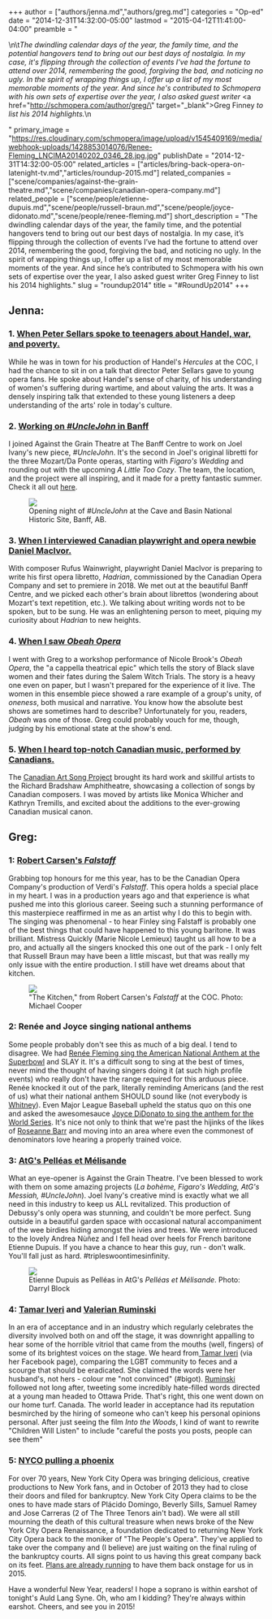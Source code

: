 +++
author = ["authors/jenna.md","authors/greg.md"]
categories = "Op-ed"
date = "2014-12-31T14:32:00-05:00"
lastmod = "2015-04-12T11:41:00-04:00"
preamble = "<p>\n\t<em>The dwindling calendar days of the year, the family time, and the potential hangovers tend to bring out our best days of nostalgia. In my case, it's flipping through the collection of events I've had the fortune to attend over 2014, remembering the good, forgiving the bad, and noticing no ugly. In the spirit of wrapping things up, I offer up a list of my most memorable moments of the year. And since he's contributed to Schmopera with his own sets of expertise over the year, I also asked guest writer </em><a href=\"http://schmopera.com/author/greg/\" target=\"_blank\">Greg Finney</a><em> to list his 2014 highlights.</em>\n</p>"
primary_image = "https://res.cloudinary.com/schmopera/image/upload/v1545409169/media/webhook-uploads/1428853014076/Renee-Fleming_LNCIMA20140202_0346_28.jpg.jpg"
publishDate = "2014-12-31T14:32:00-05:00"
related_articles = ["articles/bring-back-opera-on-latenight-tv.md","articles/roundup-2015.md"]
related_companies = ["scene/companies/against-the-grain-theatre.md","scene/companies/canadian-opera-company.md"]
related_people = ["scene/people/etienne-dupuis.md","scene/people/russell-braun.md","scene/people/joyce-didonato.md","scene/people/renee-fleming.md"]
short_description = "The dwindling calendar days of the year, the family time, and the potential hangovers tend to bring out our best days of nostalgia. In my case, it’s flipping through the collection of events I’ve had the fortune to attend over 2014, remembering the good, forgiving the bad, and noticing no ugly. In the spirit of wrapping things up, I offer up a list of my most memorable moments of the year. And since he’s contributed to Schmopera with his own sets of expertise over the year, I also asked guest writer Greg Finney to list his 2014 highlights."
slug = "roundup2014"
title = "#RoundUp2014"
+++

<h2>Jenna:<br>
</h2>
<h3>1. <a href="/peter-sellars-all-my-subtexts-were-understatements/" target="_blank">When Peter Sellars spoke to teenagers about Handel, war, and poverty.</a></h3>
<p>
	While he was in town for his production of Handel's <em>Hercules</em> at the COC, I had the chance to sit in on a talk that director Peter Sellars gave to young opera fans. He spoke about Handel's sense of charity, of his understanding of women's suffering during wartime, and about valuing the arts. It was a densely inspiring talk that extended to these young listeners a deep understanding of the arts' role in today's culture.
</p>
<h3>2. <a href="http://atg.schmopera.com/" target="_blank">Working on <em>#UncleJohn </em>in Banff</a></h3>
<p>
	I joined Against the Grain Theatre at The Banff Centre to work on Joel Ivany's new piece, <em>#UncleJohn</em>. It's the second in Joel's original libretti for the three Mozart/Da Ponte operas, starting with <em>Figaro's Wedding</em> and rounding out with the upcoming <i>A Little Too Cozy</i>. The team, the location, and the project were all inspiring, and it made for a pretty fantastic summer. Check it all out <a href="http://atg.schmopera.com/" target="_blank">here</a>.
</p>
<figure data-type="image"><a href="https://res.cloudinary.com/schmopera/image/upload/v1545409169/media/webhook-uploads/1428852952958/IMG_20140801_211740.jpg"><img data-resize-src="http://lh3.googleusercontent.com/ul41doval_wJ3ow36zXD25LS_W1VmXDYt8DjKFt4U_hqApRIYdkoH1byoIssECygmEuTuj8coyGJ3SLgzjYRKLzAz1bldA" src="http://lh3.googleusercontent.com/ul41doval_wJ3ow36zXD25LS_W1VmXDYt8DjKFt4U_hqApRIYdkoH1byoIssECygmEuTuj8coyGJ3SLgzjYRKLzAz1bldA=s1200"></a><figcaption>Opening night of <em>#UncleJohn</em> at the Cave and Basin National Historic Site, Banff, AB.</figcaption></figure>
<h3>3. <a href="/daniel-macivor-a-playwright-talks-opera/" target="_blank">When I interviewed Canadian playwright and opera newbie Daniel MacIvor.</a></h3>
<p>
	With composer Rufus Wainwright, playwright Daniel MacIvor is preparing to write his first opera libretto, <em>Hadrian</em>, commissioned by the Canadian Opera Company and set to premiere in 2018. We met out at the beautiful Banff Centre, and we picked each other's brain about librettos (wondering about Mozart's text repetition, etc.). We talking about writing words not to be spoken, but to be sung. He was an enlightening person to meet, piquing my curiosity about <em>Hadrian</em> to new heights.
</p>
<h3>4. <a href="/nicole-brooks-on-obeah-opera/" target="_blank">When I saw <em>Obeah Opera</em></a></h3>
<p>
	I went with Greg to a workshop performance of Nicole Brook's <em>Obeah Opera</em>, the "a cappella theatrical epic" which tells the story of Black slave women and their fates during the Salem Witch Trials. The story is a heavy one even on paper, but I wasn't prepared for the experience of it live. The women in this ensemble piece showed a rare example of a group's unity, of <em>oneness</em>, both musical and narrative. You know how the absolute best shows are sometimes hard to describe? Unfortunately for you, readers, <em>Obeah</em> was one of those. Greg could probably vouch for me, though, judging by his emotional state at the show's end.
</p>
<h3>5. <a href="/go-canada/" target="_blank">When I heard top-notch Canadian music, performed by Canadians.</a></h3>
<p>
	The <a href="http://www.canadianartsongproject.ca/" target="_blank">Canadian Art Song Project</a> brought its hard work and skillful artists to the Richard Bradshaw Amphitheatre, showcasing a collection of songs by Canadian composers. I was moved by artists like Monica Whicher and Kathryn Tremills, and excited about the additions to the ever-growing Canadian musical canon.
</p>
<h2></h2>
<h2><strong>Greg:</strong></h2>
<h3 class="p1"><span class="s1">1: <a href="/falstaff-he-saidshe-said/" target="_blank">Robert Carsen's <em>Falstaff</em></a></span></h3>
<p class="p1">
	<span class="s1">Grabbing top honours for me this year, has to be the Canadian Opera Company's production of Verdi's <em>Falstaff</em>. This opera holds a special place in my heart. I was in a production years ago and that experience is what pushed me into this glorious career. Seeing such a stunning performance of this masterpiece reaffirmed in me as an artist why I do this to begin with. The singing was phenomenal - to hear Finley sing Falstaff is probably one of the best things that could have happened to this young baritone. It was brilliant. Mistress Quickly (Marie Nicole Lemieux) taught us all how to be a pro, and actually all the singers knocked this one out of the park - I only felt that Russell Braun may have been a little miscast, but that was really my only issue with the entire production. I still have wet dreams about that kitchen. </span>
</p>
<figure data-type="image"><a href="https://res.cloudinary.com/schmopera/image/upload/v1545409169/media/webhook-uploads/1428853035735/Falstaff-MC-0733R.jpg"><img data-resize-src="http://lh3.googleusercontent.com/K0EztgekyKpPTeOmSAvOwZTSd6-U0rLdQPK5ksBkte28f-LpCk-2cAdVlSqC4L-SmjYwVakSMmsIuoOxCel4EeuXBFXgeQ" src="http://lh3.googleusercontent.com/K0EztgekyKpPTeOmSAvOwZTSd6-U0rLdQPK5ksBkte28f-LpCk-2cAdVlSqC4L-SmjYwVakSMmsIuoOxCel4EeuXBFXgeQ=s1200"></a><figcaption>"The Kitchen," from Robert Carsen's <em>Falstaff</em> at the COC. Photo: Michael Cooper</figcaption></figure>
<h3 class="p1"><span class="s1">2: Renée and Joyce singing national anthems</span></h3>
<p class="p1">
	<span class="s1">Some people probably don't see this as much of a big deal. I tend to disagree. We had <a href="http://www.youtube.com/watch?v=7etXoNrwP8c" target="_blank">Renée Fleming sing the American National Anthem at the Superbowl</a> and SLAY it. It's a difficult song to sing at the best of times, never mind the thought of having singers doing it (at such high profile events) who really don't have the range required for this arduous piece. Renée knocked it out of the park, literally reminding Americans (and the rest of us) what their national anthem SHOULD sound like (not everybody is <a href="https://www.youtube.com/watch?v=N_lCmBvYMRs"><span class="s2">Whitney</span></a>). Even Major League Baseball upheld the status quo on this one and asked the awesomesauce <a href="http://www.youtube.com/watch?v=ciDE-3p4hNQ" target="_blank">Joyce DiDonato to sing the anthem for the World Series</a>. It's nice not only to think that we're past the hijinks of the likes of <a href="https://www.youtube.com/watch?v=SkhbpeL-8sY"><span class="s2">Roseanne Barr</span></a> and moving into an area where even the commonest of denominators love hearing a properly trained voice.</span>
</p>
<h3 class="p1"><span class="s1">3: <a href="/in-review-pelleas-et-melisande/" target="_blank">AtG's Pelléas et Mélisande</a></span></h3>
<p class="p1">
	<span class="s1">What an eye-opener is Against the Grain Theatre. I've been blessed to work with them on some amazing projects (<em>La bohème, Figaro's Wedding, AtG's Messiah, #UncleJohn</em>). Joel Ivany's creative mind is exactly what we all need in this industry to keep us ALL revitalized. This production of Debussy's only opera was stunning, and couldn't be more perfect. Sung outside in a beautiful garden space with occasional natural accompaniment of the wee birdies hiding amongst the ivies and trees. We were introduced to the lovely Andrea Nùñez and I fell head over heels for French baritone Etienne Dupuis. If you have a chance to hear this guy, run - don't walk. You'll fall just as hard. #tripleswoontimesinfinity.</span>
</p>
<figure data-type="image"><a href="https://res.cloudinary.com/schmopera/image/upload/v1545409169/media/webhook-uploads/1428853130519/blockd-2869.jpg"><img data-resize-src="http://lh3.googleusercontent.com/UazpYiJ0AW9MWyOTR56fNGP0a6c6e_s7vzdxKmiE2VSTYXzr0WrboAhWaZHbYFmYj-v78Hum5jiQQ9k4xFs2K2LTDGM" src="http://lh3.googleusercontent.com/UazpYiJ0AW9MWyOTR56fNGP0a6c6e_s7vzdxKmiE2VSTYXzr0WrboAhWaZHbYFmYj-v78Hum5jiQQ9k4xFs2K2LTDGM=s1200"></a><figcaption>Etienne Dupuis as Pelléas in AtG's <em>Pelléas et Mélisande</em>. Photo: Darryl Block</figcaption></figure>
<h3 class="p1"></h3>
<h3 class="p1"><span class="s1">4: <a href="/desdemona-down/" target="_blank">Tamar Iveri</a> and <a href="/valerian-ruminski-or-those-who-forget-the-past-are-doomed-to-repeat-it/" target="_blank">Valerian Ruminski</a></span></h3>
<p class="p1">
	<span class="s1">In an era of acceptance and in an industry which regularly celebrates the diversity involved both on and off the stage, it was downright appalling to hear some of the horrible vitriol that came from the mouths (well, fingers) of some of its brightest voices on the stage. We heard from<a href="/may-she-never-work-again/" target="_blank"> Tamar Iveri</a> (via her Facebook page), comparing the LGBT community to feces and a scourge that should be eradicated. She claimed the words were her husband's, not hers - colour me "not convinced" (#bigot). <a href="/valerian-ruminski-or-those-who-forget-the-past-are-doomed-to-repeat-it/" target="_blank">Ruminski</a> followed not long after, tweeting some incredibly hate-filled words directed at a young man headed to Ottawa Pride. That's right, this one went down on our home turf. Canada. The world leader in acceptance had its reputation besmirched by the hiring of someone who can't keep his personal opinions personal. After just seeing the film <em>Into the Woods</em>, I kind of want to rewrite "Children Will Listen" to include "careful the posts you posts, people can see them"</span>
</p>
<h3 class="p1"><span class="s1">5: <a href="http://www.nycorenaissance.com/" target="_blank">NYCO pulling a phoenix</a></span></h3>
<p class="p1">
	<span class="s1">For over 70 years, New York City Opera was bringing delicious, creative productions to New York fans, and in October of 2013 they had to close their doors and filed for bankruptcy. New York City Opera claims to be the ones to have made stars of Plácido Domingo, Beverly Sills, Samuel Ramey and Jose Carreras (2 of The Three Tenors ain't bad). We were all still mourning the death of this cultural treasure when news broke of the New York City Opera Renaissance, a foundation dedicated to returning New York City Opera back to the moniker of "The People's Opera". They've applied to take over the company and (I believe) are just waiting on the final ruling of the bankruptcy courts. All signs point to us having this great company back on its feet. <a href="http://www.nycorenaissance.com/"><span class="s2">Plans are already running</span></a> to have them back onstage for us in 2015. </span>
</p>
<p class="p1 intro">
	Have a wonderful New Year, readers! I hope a soprano is within earshot of tonight's Auld Lang Syne. Oh, who am I kidding? They're always within earshot. Cheers, and see you in 2015!
</p>
